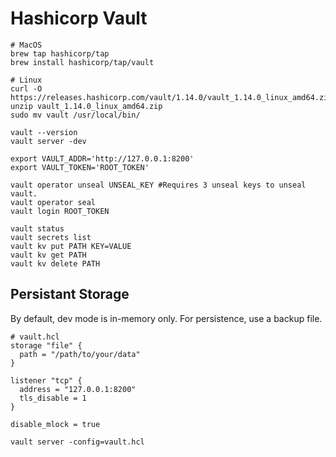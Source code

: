 # Hashicorp Vault

```
# MacOS
brew tap hashicorp/tap
brew install hashicorp/tap/vault

# Linux
curl -O https://releases.hashicorp.com/vault/1.14.0/vault_1.14.0_linux_amd64.zip
unzip vault_1.14.0_linux_amd64.zip
sudo mv vault /usr/local/bin/

vault --version
vault server -dev

export VAULT_ADDR='http://127.0.0.1:8200'
export VAULT_TOKEN='ROOT_TOKEN'

vault operator unseal UNSEAL_KEY #Requires 3 unseal keys to unseal vault.
vault operator seal
vault login ROOT_TOKEN

vault status
vault secrets list
vault kv put PATH KEY=VALUE
vault kv get PATH
vault kv delete PATH
```

## Persistant Storage

By default, dev mode is in-memory only. For persistence, use a backup file.

```
# vault.hcl
storage "file" {
  path = "/path/to/your/data"
}

listener "tcp" {
  address = "127.0.0.1:8200"
  tls_disable = 1
}

disable_mlock = true
```

```
vault server -config=vault.hcl
```
